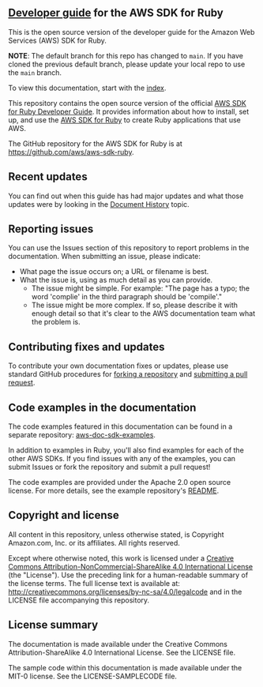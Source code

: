 ## [Developer guide](doc_source/index.md) for the AWS SDK for Ruby

This is the open source version of the developer guide for the Amazon Web Services (AWS) SDK for Ruby.

**NOTE**: The default branch for this repo has changed to `main`.
If you have cloned the previous default branch, please update your local repo to use the `main` branch.

To view this documentation, start with the [index](doc_source/index.md).

This repository contains the open source version of the official [AWS SDK for Ruby Developer Guide](https://docs.aws.amazon.com/sdk-for-ruby/v3/developer-guide).
It provides information about how to install, set up, and use the [AWS SDK for Ruby](https://aws.amazon.com/sdk-for-ruby) to create Ruby applications that use AWS.

The GitHub repository for the AWS SDK for Ruby is at https://github.com/aws/aws-sdk-ruby.

## Recent updates

You can find out when this guide has had major updates and what those updates were by looking in the [Document History](doc_source/history.md) topic.

## Reporting issues

You can use the Issues section of this repository to report problems in the documentation. When submitting an issue, please indicate:

  * What page the issue occurs on; a URL or filename is best.
  * What the issue is, using as much detail as you can provide.
    * The issue might be simple. For example: "The page has a typo; the word 'complie' in the third paragraph should be 'compile'."
    * The issue might be more complex. If so, please describe it with enough detail so that it's clear to the AWS documentation team what the problem is.

## Contributing fixes and updates

To contribute your own documentation fixes or updates, please use standard GitHub procedures for [forking a repository](https://help.github.com/articles/fork-a-repo/) and [submitting a pull request](https://help.github.com/articles/using-pull-requests/).

## Code examples in the documentation

The code examples featured in this documentation can be found in a separate repository: [aws-doc-sdk-examples](https://github.com/awsdocs/aws-doc-sdk-examples/tree/master/ruby/example_code).

In addition to examples in Ruby, you'll also find examples for each of the other AWS SDKs. If you find issues with any of the examples, you can submit Issues or fork the repository and submit a pull request!

The code examples are provided under the Apache 2.0 open source license. For more details, see the example repository's [README](https://github.com/awsdocs/aws-doc-sdk-examples/blob/master/README.rst).

## Copyright and license

All content in this repository, unless otherwise stated, is Copyright Amazon.com, Inc. or its affiliates. All rights reserved.

Except where otherwise noted, this work is licensed under a [Creative Commons Attribution-NonCommercial-ShareAlike 4.0 International License](http://creativecommons.org/licenses/by-nc-sa/4.0/) (the "License"). Use the preceding link for a human-readable summary of the license terms. The full license text is available at: http://creativecommons.org/licenses/by-nc-sa/4.0/legalcode and in the LICENSE file accompanying this repository.

## License summary

The documentation is made available under the Creative Commons Attribution-ShareAlike 4.0 International License. See the LICENSE file.

The sample code within this documentation is made available under the MIT-0 license. See the LICENSE-SAMPLECODE file.
